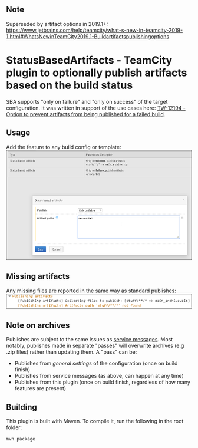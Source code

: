 ## Note

Superseded by artifact options in 2019.1+: https://www.jetbrains.com/help/teamcity/what-s-new-in-teamcity-2019-1.html#WhatsNewinTeamCity2019.1-Buildartifactspublishingoptions

# StatusBasedArtifacts - TeamCity plugin to optionally publish artifacts based on the build status
SBA supports "only on failure" and "only on success" of the target configuration. It was written in support of the use cases here: [TW-12194 - Option to prevent artifacts from being published for a failed build](https://youtrack.jetbrains.com/issue/TW-12194).

## Usage
Add the feature to any build config or template:
![build_feature](/images/build_feature.png)

## Missing artifacts
Any missing files are reported in the same way as standard publishes:
![missing_files](/images/missing_files.png)

## Note on archives
Publishes are subject to the same issues as [service messages](https://confluence.jetbrains.com/display/TCD18/Build+Script+Interaction+with+TeamCity#BuildScriptInteractionwithTeamCity-PublishingArtifactswhiletheBuildisStillinProgress). Most notably, publishes made in separate "passes" will overwrite archives (e.g .zip files) rather than updating them. A "pass" can be:
* Publishes from _general settings_ of the configuration (once on build finish)
* Publishes from service messages (as above, can happen at any time)
* Publishes from this plugin (once on build finish, regardless of how many features are present)

## Building
This plugin is built with Maven. To compile it, run the following in the root folder:

```
mvn package
```